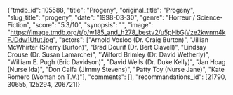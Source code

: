 {"tmdb_id": 105588, "title": "Progeny", "original_title": "Progeny", "slug_title": "progeny", "date": "1998-03-30", "genre": "Horreur / Science-Fiction", "score": "5.3/10", "synopsis": "", "image": "https://image.tmdb.org/t/p/w185_and_h278_bestv2/u5pHbGjVze2kwnm4kFJDdw1Ufut.jpg", "actors": ["Arnold Vosloo (Dr. Craig Burton)", "Jillian McWhirter (Sherry Burton)", "Brad Dourif (Dr. Bert Clavell)", "Lindsay Crouse (Dr. Susan Lamarche)", "Wilford Brimley (Dr. David Wetherly)", "William E. Pugh (Eric Davidson)", "David Wells (Dr. Duke Kelly)", "Jan Hoag (Nurse Ida)", "Don Calfa (Jimmy Stevens)", "Patty Toy (Nurse Jane)", "Kate Romero (Woman on T.V.)"], "comments": [], "recommandations_id": [21790, 30655, 125294, 206721]}